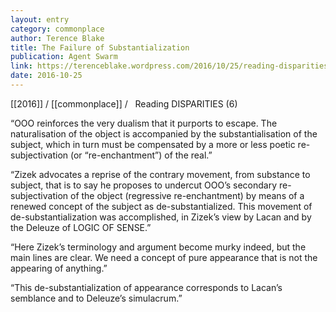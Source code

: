 ```yaml
---
layout: entry
category: commonplace
author: Terence Blake
title: The Failure of Substantialization
publication: Agent Swarm
link: https://terenceblake.wordpress.com/2016/10/25/reading-disparities-6-the-failure-of-substantialization/
date: 2016-10-25
---
```


[[2016]] / [[commonplace]] / 
 
Reading DISPARITIES (6)

“OOO reinforces the very dualism that it purports to escape. The naturalisation of the object is accompanied by the substantialisation of the subject, which in turn must be compensated by a more or less poetic re-subjectivation (or “re-enchantment”) of the real.”

“Zizek advocates a reprise of the contrary movement, from substance to subject, that is to say he proposes to undercut OOO’s secondary re-subjectivation of the object (regressive re-enchantment) by means of a renewed concept of the subject as de-substantialized. This movement of de-substantialization was accomplished, in Zizek’s view by Lacan and by the Deleuze of LOGIC OF SENSE.”

“Here Zizek’s terminology and argument become murky indeed, but the main lines are clear. We need a concept of pure appearance that is not the appearing of anything.”

“This de-substantialization of appearance corresponds to Lacan’s semblance and to Deleuze’s simulacrum.”